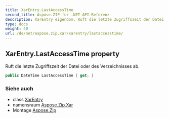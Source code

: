 ```yaml
---
title: XarEntry.LastAccessTime
second_title: Aspose.ZIP für .NET-API-Referenz
description: XarEntry eigendom. Ruft die letzte Zugriffszeit der Datei oder des Verzeichnisses ab.
type: docs
weight: 40
url: /de/net/aspose.zip.xar/xarentry/lastaccesstime/
---
```

## XarEntry.LastAccessTime property

Ruft die letzte Zugriffszeit der Datei oder des Verzeichnisses ab.

```csharp
public DateTime LastAccessTime { get; }
```

### Siehe auch

* class [XarEntry](../)
* namensraum [Aspose.Zip.Xar](../../xarentry/)
* Montage [Aspose.Zip](../../../)


